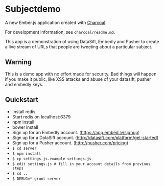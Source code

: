# Subjectdemo

A new Ember.js application created with [Charcoal](https://github.com/thomasboyt/charcoal).

For development information, see `charcoal/readme.md`.

This app is a demonstration of using DataSift, Embedly and Pusher to create a
live stream of URLs that people are tweeting about a particular subject.

## Warning

This is a demo app with no effort made for security. Bad things will happen if you make it public, like XSS attacks and abuse of your datasift, pusher and embedly keys.

## Quickstart

  * Install redis
  * Start redis on localhost:6379
  * npm install
  * bower install
  * Sign up for an Embedly account. (https://app.embed.ly/signup)
  * Sign up for a DataSift account. (http://datasift.com/platform/get-started)
  * Sign up for a Pusher account. (http://pusher.com/pricing)
  * `$ cd server`
  * `$ npm install`
  * `$ cp settings.js.example settings.js`
  * `$ edit settings.js # fill in your account details from previous steps`
  * `$ cd ..`
  * `$ DEBUG=* grunt server`
